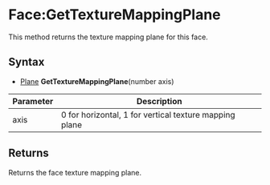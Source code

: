 # Face:GetTextureMappingPlane

This method returns the texture mapping plane for this face.

## Syntax 

- [Plane](Plane.md) **GetTextureMappingPlane**(number axis)

| Parameter | Description |
|---|---|
| axis | 0 for horizontal, 1 for vertical texture mapping plane |

## Returns

Returns the face texture mapping plane.
